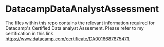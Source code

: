# DatacampDataAnalystAssessment
The files within this repo contains the relevant information required for Datacamp's Certified Data analyst Assesment.
Please refer to my certification in this link https://www.datacamp.com/certificate/DA0016687875471.
